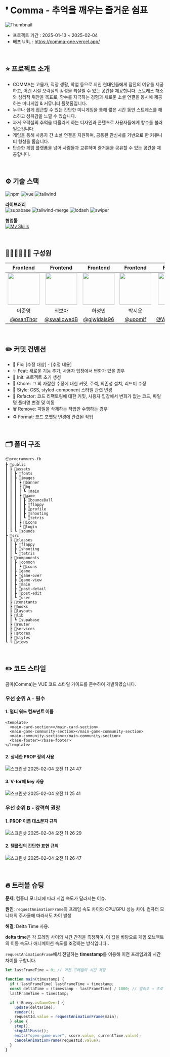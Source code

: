 # ❜ Comma - 추억을 깨우는 즐거운 쉼표

![Thumbnail](https://github.com/user-attachments/assets/b0a56a57-818f-4b4a-9b88-ae4729d90d02)

- 프로젝트 기간 : 2025-01-13 ~ 2025-02-04
- 배포 URL : https://comma-one.vercel.app/

<br>

## ⭐️ 프로젝트 소개

- COMMA는 고물가, 직장 생활, 학업 등으로 지친 현대인들에게 잠깐의 여유를 제공하고, 어린 시절 오락실의 감성을 되살릴 수 있는 공간을 제공합니다. 스트레스 해소와 심리적 위안을 목표로, 향수를 자극하는 경험과 새로운 소셜 연결을 동시에 제공하는 미니게임 & 커뮤니티 플랫폼입니다.
- 누구나 쉽게 접근할 수 있는 간단한 미니게임을 통해 짧은 시간 동안 스트레스를 해소하고 성취감을 느낄 수 있습니다.
- 과거 오락실의 추억을 떠올리게 하는 디자인과 콘텐츠로 사용자들에게 향수를 불러일으킵니다.
- 게임을 통해 사용자 간 소셜 연결을 지원하며, 공통된 관심사를 기반으로 한 커뮤니티 형성을 돕습니다.
- 단순한 게임 플랫폼을 넘어 사람들과 교류하며 즐거움을 공유할 수 있는 공간을 제공합니다.

<br>

## ⚙️ 기술 스택

![npm](https://img.shields.io/badge/npm-10.8.3-%23CB3837?logo=npm)
![vue](https://img.shields.io/badge/vue-3.5.13-%234FC08D?logo=vuedotjs)
![tailwind](https://img.shields.io/badge/tailwind-3.4.17-%2306B6D4?logo=tailwindcss)

**라이브러리**  
![supabase](https://img.shields.io/badge/supabase-2.6.0-%233FCF8E?logo=supabase)
![tailwind-merge](https://img.shields.io/badge/tailwind%20merge-2.6.0-%2306B6D4?logo=tailwindcss)
![lodash](https://img.shields.io/badge/lodash-4.17.21-%233492FF?logo=lodash)
![swiper](https://img.shields.io/badge/swiper-11.1.15-%23104E8B?logo=swiper)

**협업툴**  
[![My Skills](https://skillicons.dev/icons?i=supabase,figma,github,notion&theme=light)](https://skillicons.dev)

<br>

## 🧑🏻‍💻👩🏻‍💻 구성원

|                                                 Frontend                                                  |                                    Frontend                                     |                                                         Frontend                                                         |                                                 Frontend                                                  |                                    Frontend                                    |
| :-------------------------------------------------------------------------------------------------------: | :-----------------------------------------------------------------------------: | :----------------------------------------------------------------------------------------------------------------------: | :-------------------------------------------------------------------------------------------------------: | :----------------------------------------------------------------------------: |
| <img src="https://github.com/user-attachments/assets/ecfdea20-5919-4044-af7b-d034f8e01ce7"  width="100"/> | <img src="https://avatars.githubusercontent.com/u/165476198?v=4"  width="100"/> | <img src='https://avatars.githubusercontent.com/u/48465276?v=4,gjwjdals96,,https://github.com/gjwjdals96'  width="100"/> | <img src="https://github.com/user-attachments/assets/6a5fcc77-a8c9-488a-8a01-3f23cccdf813"  width="100"/> | <img src="https://avatars.githubusercontent.com/u/57696567?v=4"  width="100"/> |
|                                                  이준영                                                   |                                     최보아                                      |                                                          허정민                                                          |                                                  박지운                                                   |                                     우정완                                     |
|                                 [@osanThor](https://github.com/osanThor)                                  |                  [@swallowedB](https://github.com/swallowedB)                   |                                       [@gjwjdals96](https://github.com/gjwjdals96)                                       |                                   [@uoomif](https://github.com/uoomif)                                    |                   [@WJoungWan](https://github.com/WJoungWan)                   |

<br/>

## ✏️ 커밋 컨벤션

- 🚨 Fix: [수정 대상] - [수정 내용]
- ✨ Feat: 새로운 기능 추가, 사용자 입장에서 변화가 있을 경우
- 🎉 Init: 프로젝트 초기 생성
- 📝 Chore: 그 외 자잘한 수정에 대한 커밋, 주석, 의존성 설치, 리드미 수정
- 💄 Style: CSS, styled-component 스타일 관련 변경
- 🔨 Refactor: 코드 리팩토링에 대한 커밋, 사용자 입장에서 변화가 없는 코드, 파일명 폴더명 변경 및 이동
- 🗑️ Remove: 파일을 삭제하는 작업만 수행하는 경우
- ♻️ Format: 코드 포맷팅 변경에 관련된 작업

<br/>

## 🗂️ 폴더 구조

    📦programmers-fb
    ┣ 📂public
    ┃ ┣ 📂assets
    ┃ ┃ ┣ 📂fonts
    ┃ ┃ ┣ 📂images
    ┃ ┃ ┃ ┣ 📂banner
    ┃ ┃ ┃ ┣ 📂bg
    ┃ ┃ ┃ ┃ ┗ 📂main
    ┃ ┃ ┃ ┣ 📂game
    ┃ ┃ ┃ ┃ ┣ 📂bounceBall
    ┃ ┃ ┃ ┃ ┣ 📂flappy
    ┃ ┃ ┃ ┃ ┣ 📂profile
    ┃ ┃ ┃ ┃ ┣ 📂shooting
    ┃ ┃ ┃ ┃ ┗ 📂tetris
    ┃ ┃ ┃ ┣ 📂icons
    ┃ ┃ ┃ ┗ 📂login
    ┃ ┗ ┗ 📂sounds
    ┣ 📂src
    ┃ ┣ 📂classes
    ┃ ┃ ┣ 📂flappy
    ┃ ┃ ┣ 📂shooting
    ┃ ┃ ┗ 📂tetris
    ┃ ┣ 📂components
    ┃ ┃ ┣ 📂common
    ┃ ┃ ┃ ┗ 📂icons
    ┃ ┃ ┣ 📂game
    ┃ ┃ ┣ 📂game-over
    ┃ ┃ ┣ 📂game-view
    ┃ ┃ ┣ 📂main
    ┃ ┃ ┣ 📂post-detail
    ┃ ┃ ┣ 📂post-edit
    ┃ ┃ ┗ 📂user
    ┃ ┣ 📂constants
    ┃ ┣ 📂hooks
    ┃ ┣ 📂layouts
    ┃ ┣ 📂lib
    ┃ ┃ ┗ 📂supabase
    ┃ ┣ 📂router
    ┃ ┣ 📂services
    ┃ ┣ 📂stores
    ┃ ┣ 📂styles
    ┗ ┗ 📂views

<br/>

## ✏️ 코드 스타일

콤마(Comma)는 VUE 코드 스타일 가이드를 준수하여 개발하였습니다.

### 우선 순위 A - 필수

#### 1. 멀티 워드 컴포넌트 이름

```vue
<template>
  <main-card-section></main-card-section>
  <main-game-community-section></main-game-community-section>
  <main-community-section></main-community-section>
  <base-footer></base-footer>
</template>
```

#### 2. 상세한 PROP 정의 사용

![스크린샷 2025-02-04 오전 11 24 47](https://github.com/user-attachments/assets/20a4f424-e288-42f0-92ab-610353ef049b)

#### 3. V-for에 key 사용

![스크린샷 2025-02-04 오전 11 25 41](https://github.com/user-attachments/assets/58b3ecab-5b66-4d4a-b21e-de4a655b1d92)

### 우선 순위 B - 강력히 권장

#### 1. PROP 이름 대소문자 규칙

![스크린샷 2025-02-04 오전 11 26 29](https://github.com/user-attachments/assets/72635d8e-0994-4b39-a7ed-8e25453437eb)

#### 2. 템플릿의 간단한 표현 규칙

![스크린샷 2025-02-04 오전 11 26 47](https://github.com/user-attachments/assets/5f4c4572-2912-4047-9884-71337af6ddc7)

<br>

## 🔥 트러블 슈팅

**문제**: 컴퓨터 모니터에 따라 게임 속도가 달라지는 이슈.

**원인**: `requestAnimationFrame`의 프레임 속도 차이와 CPU/GPU 성능 차이. 컴퓨터 모니터의 주사율에 따라서도 차이 발생

**해결**: Delta Time 사용.

**delta time**은 각 프레임 사이의 시간 간격을 측정하여, 이 값을 바탕으로 게임 오브젝트의 이동 속도나 애니메이션 속도를 조정하는 방식입니다..

`requestAnimationFrame`에서 전달하는 **timestamp**를 이용해 이전 프레임과의 시간 차이를 구합니다.

```js
let lastFrameTime = 0; // 이전 프레임의 시간 저장

function main(timestamp) {
  if (!lastFrameTime) lastFrameTime = timestamp;
  const deltaTime = (timestamp - lastFrameTime) / 1000; // 밀리초 → 초로 변환
  lastFrameTime = timestamp;

  if (!Enemy.isGameOver) {
    update(deltaTime);
    render();
    requestId.value = requestAnimationFrame(main);
  } else {
    stop();
    stopAllMusic();
    emits("open-game-over", score.value, currentTime.value);
    cancelAnimationFrame(requestId.value);
  }
}
```
